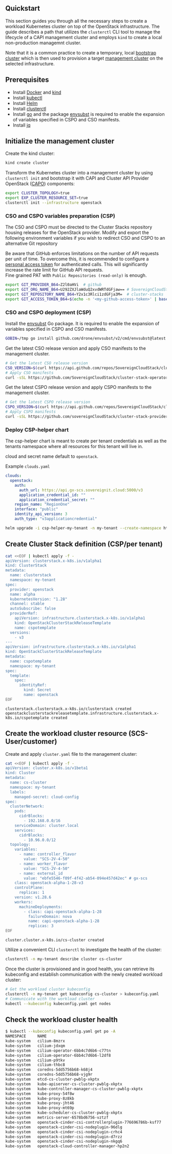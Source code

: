 ## Quickstart

This section guides you through all the necessary steps to create a workload Kubernetes cluster on top of the OpenStack infrastructure. The guide describes a path that utilizes the `clusterctl` CLI tool to manage the lifecycle of a CAPI management cluster and employs `kind` to create a local non-production managemnt cluster.

Note that it is a common practice to create a temporary, local [bootstrap cluster](https://cluster-api.sigs.k8s.io/reference/glossary#bootstrap-cluster) which is then used to provision a target [management cluster](https://cluster-api.sigs.k8s.io/reference/glossary#management-cluster) on the selected infrastructure.

## Prerequisites

- Install [Docker](https://docs.docker.com/get-docker/) and [kind](https://helm.sh/docs/intro/install/)
- Install [kubectl](https://kubernetes.io/docs/tasks/tools/install-kubectl/)
- Install [Helm](https://helm.sh/docs/intro/install/)
- Install [clusterctl](https://cluster-api.sigs.k8s.io/user/quick-start.html#install-clusterctl)
- Install [go](https://go.dev/doc/install) and the package [envsubst](https://github.com/drone/envsubst) is required to enable the expansion of variables specified in CSPO and CSO manifests.
- Install [jq](https://jqlang.github.io/jq/)

## Initialize the management cluster

Create the kind cluster:

```bash
kind create cluster
```

Transform the Kubernetes cluster into a management cluster by using `clusterctl init` and bootstrap it with CAPI and Cluster API Provider OpenStack ([CAPO](https://github.com/kubernetes-sigs/cluster-api-provider-openstack)) components:

```bash
export CLUSTER_TOPOLOGY=true
export EXP_CLUSTER_RESOURCE_SET=true
clusterctl init --infrastructure openstack
```

### CSO and CSPO variables preparation (CSP)

The CSO and CSPO must be directed to the Cluster Stacks repository housing releases for the OpenStack provider.
Modify and export the following environment variables if you wish to redirect CSO and CSPO to an alternative Git repository

Be aware that GitHub enforces limitations on the number of API requests per unit of time. To overcome this,
it is recommended to configure a [personal access token](https://github.com/settings/personal-access-tokens/new) for authenticated calls. This will significantly increase the rate limit for GitHub API requests.  
Fine grained PAT with `Public Repositories (read-only)` is enough.  

```bash
export GIT_PROVIDER_B64=Z2l0aHVi  # github
export GIT_ORG_NAME_B64=U292ZXJlaWduQ2xvdWRTdGFjaw== # SovereignCloudStack
export GIT_REPOSITORY_NAME_B64=Y2x1c3Rlci1zdGFja3M=  # cluster-stacks
export GIT_ACCESS_TOKEN_B64=$(echo -n '<my-github-access-token>' | base64 -w0)
```

### CSO and CSPO deployment (CSP)

Install the [envsubst](https://github.com/drone/envsubst) Go package. It is required to enable the expansion of variables specified in CSPO and CSO manifests.

```bash
GOBIN=/tmp go install github.com/drone/envsubst/v2/cmd/envsubst@latest
```

Get the latest CSO release version and apply CSO manifests to the management cluster.

```bash
# Get the latest CSO release version
CSO_VERSION=$(curl https://api.github.com/repos/SovereignCloudStack/cluster-stack-operator/releases/latest -s | jq .name -r)
# Apply CSO manifests
curl -sSL https://github.com/SovereignCloudStack/cluster-stack-operator/releases/download/${CSO_VERSION}/cso-infrastructure-components.yaml | /tmp/envsubst | kubectl apply -f -
```

Get the latest CSPO release version and apply CSPO manifests to the management cluster.

```bash
# Get the latest CSPO release version
CSPO_VERSION=$(curl https://api.github.com/repos/SovereignCloudStack/cluster-stack-provider-openstack/releases/latest -s | jq .name -r)
# Apply CSPO manifests
curl -sSL https://github.com/sovereignCloudStack/cluster-stack-provider-openstack/releases/download/${CSPO_VERSION}/cspo-infrastructure-components.yaml | /tmp/envsubst | kubectl apply -f -
```

### Deploy CSP-helper chart
The csp-helper chart is meant to create per tenant credentials as well as the tenants namespace where all resources for this tenant will live in. 

cloud and secret name default to `openstack`.

Example `clouds.yaml`

```yaml
clouds:
  openstack:
    auth:
      auth_url: https://api.gx-scs.sovereignit.cloud:5000/v3
      application_credential_id: ""
      application_credential_secret: ""
    region_name: "RegionOne"
    interface: "public"
    identity_api_version: 3
    auth_type: "v3applicationcredential"
```

```bash
helm upgrade -i csp-helper-my-tenant -n my-tenant --create-namespace https://github.com/SovereignCloudStack/openstack-csp-helper/releases/download/v0.3.0/v0.3.0.tgz -f path/to/clouds.yaml
```

## Create Cluster Stack definition (CSP/per tenant)

```bash
cat <<EOF | kubectl apply -f -
apiVersion: clusterstack.x-k8s.io/v1alpha1
kind: ClusterStack
metadata:
  name: clusterstack
  namespace: my-tenant
spec:
  provider: openstack
  name: alpha
  kubernetesVersion: "1.28"
  channel: stable
  autoSubscribe: false
  providerRef:
    apiVersion: infrastructure.clusterstack.x-k8s.io/v1alpha1
    kind: OpenStackClusterStackReleaseTemplate
    name: cspotemplate
  versions:
    - v3
---
apiVersion: infrastructure.clusterstack.x-k8s.io/v1alpha1
kind: OpenStackClusterStackReleaseTemplate
metadata:
  name: cspotemplate
  namespace: my-tenant
spec:
  template:
    spec:
      identityRef:
        kind: Secret
        name: openstack
EOF
```

```
clusterstack.clusterstack.x-k8s.io/clusterstack created
openstackclusterstackreleasetemplate.infrastructure.clusterstack.x-k8s.io/cspotemplate created
```

## Create the workload cluster resource (SCS-User/customer)

Create and apply `cluster.yaml` file to the management cluster:

```bash
cat <<EOF | kubectl apply -f -
apiVersion: cluster.x-k8s.io/v1beta1
kind: Cluster
metadata:
  name: cs-cluster
  namespace: my-tenant
  labels:
    managed-secret: cloud-config
spec:
  clusterNetwork:
    pods:
      cidrBlocks:
        - 192.168.0.0/16
    serviceDomain: cluster.local
    services:
      cidrBlocks:
        - 10.96.0.0/12
  topology:
    variables:
      - name: controller_flavor
        value: "SCS-2V-4-50"
      - name: worker_flavor
        value: "SCS-2V-4-50"
      - name: external_id
        value: "ebfe5546-f09f-4f42-ab54-094e457d42ec" # gx-scs
    class: openstack-alpha-1-28-v3
    controlPlane:
      replicas: 1
    version: v1.28.6
    workers:
      machineDeployments:
        - class: capi-openstack-alpha-1-28
          failureDomain: nova
          name: capi-openstack-alpha-1-28
          replicas: 3
EOF
```

```
cluster.cluster.x-k8s.io/cs-cluster created
```

Utilize a convenient CLI `clusterctl` to investigate the health of the cluster:

```bash
clusterctl -n my-tenant describe cluster cs-cluster
```

Once the cluster is provisioned and in good health, you can retrieve its kubeconfig and establish communication with the newly created workload cluster:

```bash
# Get the workload cluster kubeconfig
clusterctl -n my-tenant get kubeconfig cs-cluster > kubeconfig.yaml
# Communicate with the workload cluster
kubectl --kubeconfig kubeconfig.yaml get nodes
```

## Check the workload cluster health 

```bash
$ kubectl --kubeconfig kubeconfig.yaml get po -A
NAMESPACE     NAME                                                     READY   STATUS    RESTARTS   AGE
kube-system   cilium-8mzrx                                             1/1     Running   0          7m58s
kube-system   cilium-jdxqm                                             1/1     Running   0          6m43s
kube-system   cilium-operator-6bb4c7d6b6-c77tn                         1/1     Running   0          7m57s
kube-system   cilium-operator-6bb4c7d6b6-l2df8                         1/1     Running   0          7m58s
kube-system   cilium-p9tkv                                             1/1     Running   0          6m44s
kube-system   cilium-thbc8                                             1/1     Running   0          6m45s
kube-system   coredns-5dd5756b68-k68j4                                 1/1     Running   0          8m3s
kube-system   coredns-5dd5756b68-vjg9r                                 1/1     Running   0          8m3s
kube-system   etcd-cs-cluster-pwblg-xkptx                              1/1     Running   0          8m3s
kube-system   kube-apiserver-cs-cluster-pwblg-xkptx                    1/1     Running   0          8m3s
kube-system   kube-controller-manager-cs-cluster-pwblg-xkptx           1/1     Running   0          8m3s
kube-system   kube-proxy-54f8w                                         1/1     Running   0          6m44s
kube-system   kube-proxy-8z8kb                                         1/1     Running   0          6m43s
kube-system   kube-proxy-jht46                                         1/1     Running   0          8m3s
kube-system   kube-proxy-mt69p                                         1/1     Running   0          6m45s
kube-system   kube-scheduler-cs-cluster-pwblg-xkptx                    1/1     Running   0          8m3s
kube-system   metrics-server-6578bd6756-vztzf                          1/1     Running   0          7m57s
kube-system   openstack-cinder-csi-controllerplugin-776696786b-ksf77   6/6     Running   0          7m57s
kube-system   openstack-cinder-csi-nodeplugin-96dlg                    3/3     Running   0          6m43s
kube-system   openstack-cinder-csi-nodeplugin-crhc4                    3/3     Running   0          6m44s
kube-system   openstack-cinder-csi-nodeplugin-d7rzz                    3/3     Running   0          7m58s
kube-system   openstack-cinder-csi-nodeplugin-nkgq6                    3/3     Running   0          6m44s
kube-system   openstack-cloud-controller-manager-hp2n2                 1/1     Running   0          7m9s
```
